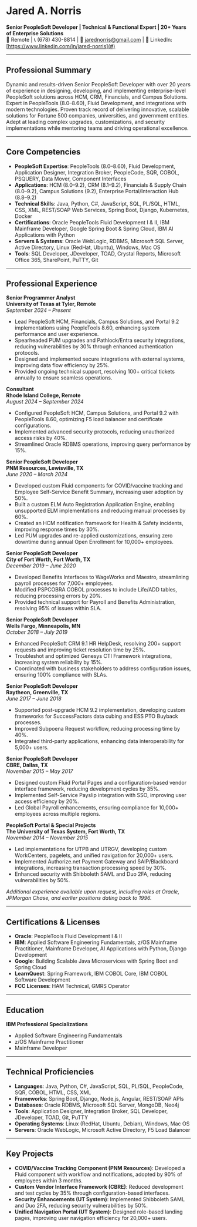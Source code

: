 # Jared A. Norris
**Senior PeopleSoft Developer | Technical & Functional Expert | 20+ Years of Enterprise Solutions**  
📍 Remote | 📞 (678) 430-8814 | 📧 jarednorris@gmail.com | 🔗 LinkedIn: [https://www.linkedin.com/in/jared-norris](#)  

---

## Professional Summary
Dynamic and results-driven Senior PeopleSoft Developer with over 20 years of experience in designing, developing, and implementing enterprise-level PeopleSoft solutions across HCM, CRM, Financials, and Campus Solutions. Expert in PeopleTools (8.0–8.60), Fluid Development, and integrations with modern technologies. Proven track record of delivering innovative, scalable solutions for Fortune 500 companies, universities, and government entities. Adept at leading complex upgrades, customizations, and security implementations while mentoring teams and driving operational excellence.

---

## Core Competencies
- **PeopleSoft Expertise**: PeopleTools (8.0–8.60), Fluid Development, Application Designer, Integration Broker, PeopleCode, SQR, COBOL, PSQUERY, Data Mover, Component Interfaces  
- **Applications**: HCM (8.0–9.2), CRM (8.1–9.2), Financials & Supply Chain (8.0–9.2), Campus Solutions (9.2), Enterprise Portal/Interaction Hub (8.8–9.2)  
- **Technical Skills**: Java, Python, C#, JavaScript, SQL, PL/SQL, HTML, CSS, XML, REST/SOAP Web Services, Spring Boot, Django, Kubernetes, Docker  
- **Certifications**: Oracle PeopleTools Fluid Development I & II, IBM Mainframe Developer, Google Spring Boot & Spring Cloud, IBM AI Applications with Python  
- **Servers & Systems**: Oracle WebLogic, RDBMS, Microsoft SQL Server, Active Directory, Linux (RedHat, Ubuntu), Windows, Mac OS  
- **Tools**: SQL Developer, JDeveloper, TOAD, Crystal Reports, Microsoft Office 365, SharePoint, PuTTY, Git  

---

## Professional Experience

**Senior Programmer Analyst**  
**University of Texas at Tyler, Remote**  
*September 2024 – Present*  
- Lead PeopleSoft HCM, Financials, Campus Solutions, and Portal 9.2 implementations using PeopleTools 8.60, enhancing system performance and user experience.  
- Spearheaded PUM upgrades and Pathlock/Entra security integrations, reducing vulnerabilities by 30% through enhanced authentication protocols.  
- Designed and implemented secure integrations with external systems, improving data flow efficiency by 25%.  
- Provided ongoing technical support, resolving 100+ critical tickets annually to ensure seamless operations.  

**Consultant**  
**Rhode Island College, Remote**  
*August 2024 – September 2024*  
- Configured PeopleSoft HCM, Campus Solutions, and Portal 9.2 with PeopleTools 8.60, optimizing F5 load balancer and certificate configurations.  
- Implemented advanced security protocols, reducing unauthorized access risks by 40%.  
- Streamlined Oracle RDBMS operations, improving query performance by 15%.  

**Senior PeopleSoft Developer**  
**PNM Resources, Lewisville, TX**  
*June 2020 – March 2024*  
- Developed custom Fluid components for COVID/vaccine tracking and Employee Self-Service Benefit Summary, increasing user adoption by 50%.  
- Built a custom ELM Auto Registration Application Engine, enabling unsupported ELM implementations and reducing manual processes by 60%.  
- Created an HCM notification framework for Health & Safety incidents, improving response times by 30%.  
- Led PUM upgrades and re-applied customizations, ensuring zero downtime during annual Open Enrollment for 10,000+ employees.  

**Senior PeopleSoft Developer**  
**City of Fort Worth, Fort Worth, TX**  
*December 2019 – June 2020*  
- Developed Benefits Interfaces to WageWorks and Maestro, streamlining payroll processes for 7,000+ employees.  
- Modified PSPCOBRA COBOL processes to include Life/ADD tables, reducing processing errors by 20%.  
- Provided technical support for Payroll and Benefits Administration, resolving 95% of issues within SLA.  

**Senior PeopleSoft Developer**  
**Wells Fargo, Minneapolis, MN**  
*October 2018 – July 2019*  
- Enhanced PeopleSoft CRM 9.1 HR HelpDesk, resolving 200+ support requests and improving ticket resolution time by 25%.  
- Troubleshot and optimized Genesys CTI Framework integrations, increasing system reliability by 15%.  
- Coordinated with business stakeholders to address configuration issues, ensuring 100% compliance with SLAs.  

**Senior PeopleSoft Developer**  
**Raytheon, Greenville, TX**  
*June 2017 – June 2018*  
- Supported post-upgrade HCM 9.2 implementation, developing custom frameworks for SuccessFactors data cubing and ESS PTO Buyback processes.  
- Improved Subpoena Request workflow, reducing processing time by 40%.  
- Integrated third-party applications, enhancing data interoperability for 5,000+ users.  

**Senior PeopleSoft Developer**  
**CBRE, Dallas, TX**  
*November 2015 – May 2017*  
- Designed custom Fluid Portal Pages and a configuration-based vendor interface framework, reducing development cycles by 35%.  
- Implemented Self-Service Payslip integration with SSO, improving user access efficiency by 20%.  
- Led Global Payroll enhancements, ensuring compliance for 10,000+ employees across multiple regions.  

**PeopleSoft Portal & Special Projects**  
**The University of Texas System, Fort Worth, TX**  
*November 2014 – November 2015*  
- Led implementations for UTPB and UTRGV, developing custom WorkCenters, pagelets, and unified navigation for 20,000+ users.  
- Implemented Authorize.net Payment Gateway and SAIP/Blackboard integrations, increasing transaction processing speed by 30%.  
- Enhanced security with Shibboleth SAML and Duo 2FA, reducing vulnerabilities by 50%.  

*Additional experience available upon request, including roles at Oracle, JPMorgan Chase, and earlier positions dating back to 1996.*

---

## Certifications & Licenses
- **Oracle**: PeopleTools Fluid Development I & II  
- **IBM**: Applied Software Engineering Fundamentals, z/OS Mainframe Practitioner, Mainframe Developer, AI Applications with Python, Django Development  
- **Google**: Building Scalable Java Microservices with Spring Boot and Spring Cloud  
- **LearnQuest**: Spring Framework, IBM COBOL Core, IBM COBOL Software Development  
- **FCC Licenses**: HAM Technical, GMRS Operator  

---

## Education
**IBM Professional Specializations**  
- Applied Software Engineering Fundamentals  
- z/OS Mainframe Practitioner  
- Mainframe Developer  

---

## Technical Proficiencies
- **Languages**: Java, Python, C#, JavaScript, SQL, PL/SQL, PeopleCode, SQR, COBOL, HTML, CSS, XML  
- **Frameworks**: Spring Boot, Django, Node.js, Angular, REST/SOAP APIs  
- **Databases**: Oracle RDBMS, Microsoft SQL Server, MongoDB, Neo4j  
- **Tools**: Application Designer, Integration Broker, SQL Developer, JDeveloper, TOAD, Git, PuTTY  
- **Operating Systems**: Linux (RedHat, Ubuntu, Debian), Windows, Mac OS  
- **Servers**: Oracle WebLogic, Microsoft Active Directory, F5 Load Balancer  

---

## Key Projects
- **COVID/Vaccine Tracking Component (PNM Resources)**: Developed a Fluid component with workflow and notifications, adopted by 90% of employees within 3 months.  
- **Custom Vendor Interface Framework (CBRE)**: Reduced development and test cycles by 35% through configuration-based interfaces.  
- **Security Enhancements (UT System)**: Implemented Shibboleth SAML and Duo 2FA, reducing security vulnerabilities by 50%.  
- **Unified Navigation Portal (UT System)**: Designed role-based landing pages, improving user navigation efficiency for 20,000+ users.  

